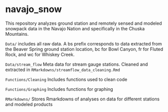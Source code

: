 # navajo_snow

This repository analyzes ground station and remotely sensed and modeled snowpack data in the Navajo Nation and specifically in the Chuska Mountains.

<code>Data/</code> includes all raw data. A bs prefix corresponds to data extracted from the  Beaver Spring ground station location, bc for Bowl Canyon, fr for Fluted Rock, and wc for Whiskey Creek.

<code>Data/stream_flow</code> Meta data for stream gauge stations. Cleaned and extracted in  <code>RMarkdowns/streamflow_data_cleaning.Rmd</code>

<code>Functions/Cleaning</code> Includes functions used to clean code 

<code>Functions/Graphing</code> Includes functions for graphing 

<code>RMarkdowns/</code> Stores Rmarkdowns of analyses on data for different stations and modeled products



